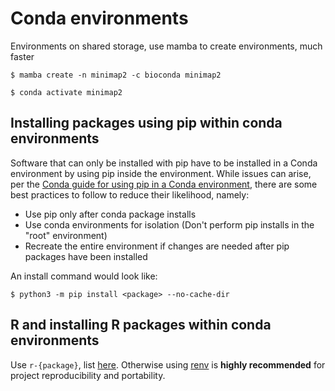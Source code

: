 # Conda environments
Environments on shared storage, use mamba to create environments, much faster
```
$ mamba create -n minimap2 -c bioconda minimap2
```

```
$ conda activate minimap2
```

## Installing packages using pip within conda environments
Software that can only be installed with pip have to be installed in a Conda environment by using pip inside the environment. While issues can arise, per the [Conda guide for using pip in a Conda environment](https://www.anaconda.com/blog/using-pip-in-a-conda-environment), there are some best practices to follow to reduce their likelihood, namely:

 - Use pip only after conda package installs
 - Use conda environments for isolation (Don't perform pip installs in the "root" environment)
 - Recreate the entire environment if changes are needed after pip packages have been installed

An install command would look like:

```
$ python3 -m pip install <package> --no-cache-dir
```

## R and installing R packages within conda environments
Use `r-{package}`, list [here](https://anaconda.org/r/repo?sort=_name&sort_order=asc). Otherwise using [renv](https://rstudio.github.io/renv/articles/renv.html) is **highly recommended** for project reproducibility and portability.

